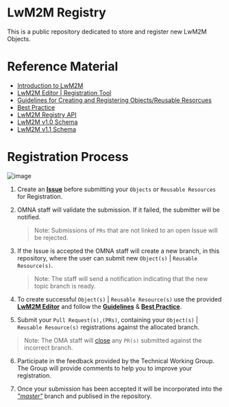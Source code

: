 # LwM2M Registry
This is a public repository dedicated to store and register new LwM2M Objects.

# Reference Material
  * [Introduction to LwM2M](https://wiki.openmobilealliance.org/display/TOOL/Introduction+to+LightweightM2M)
  * [LwM2M Editor | Registration Tool](http://devtoolkit.openmobilealliance.org/OEditor/Legal?back=default.aspx)
  * [Guidelines for Creating and Registering Objects/Reusable Resorcues](http://www.openmobilealliance.org/documents/whitepapers/OMA-ORG-Guidelines_Creation_Registration_LwM2M_Objects_Resources-V1_0-20180209-A.pdf)
  * [Best Practice](https://wiki.openmobilealliance.org/display/TOOL/LwM2M+Best+Practice)
  * [LwM2M Registry API](https://wiki.openmobilealliance.org/display/TOOL/Registry+API)
  * [LwM2M v1.0 Schema](http://www.openmobilealliance.org/tech/profiles/LWM2M.xsd)
  * [LwM2M v1.1 Schema](http://www.openmobilealliance.org/tech/profiles/LWM2M-v1_1.xsd)
  
# Registration Process  

![image](https://user-images.githubusercontent.com/3258579/49321895-7e517a80-f4bf-11e8-9337-9ff1fd027432.png)

1. Create an **[Issue](https://github.com/OpenMobileAlliance/lwm2m-registry)** before submitting your ```Objects``` or ```Reusable Resources``` for Registration.

2. OMNA staff will validate the submission. If it failed, the submitter will be notified.
   
   > Note: Submissions of ```PRs``` that are not linked to an open Issue will be rejected.
   
3. If the Issue is accepted the OMNA staff will create a new branch, in this repository, where the user can submit new ```Object(s)``` | ```Reusable Resource(s)```.
   
   > Note: The staff will send a notification indicating that the new topic branch is ready.
   
4. To create successful ```Object(s)``` | ```Reusable Resource(s)``` use the provided **[LwM2M Editor](http://devtoolkit.openmobilealliance.org/OEditor/Legal?back=default.aspx)** and follow the **[Guidelines](http://www.openmobilealliance.org/documents/whitepapers/OMA-ORG-Guidelines_Creation_Registration_LwM2M_Objects_Resources-V1_0-20180209-A.pdf)** & **[Best Practice](https://wiki.openmobilealliance.org/display/TOOL/LwM2M+Best+Practice)**.   
   
5. Submit your ```Pull Request(s),(PRs)```, containing your ```Object(s)``` | ```Reusable Resource(s)``` registrations against the allocated branch.
  
  > Note: The OMA staff will [close]() any ```PR(s)``` submitted against the incorrect branch. 
  
6. Participate in the feedback provided by the Technical Working Group. The Group will provide comments to help you to improve your registration.   
  
7. Once your submission has been accepted it will be incorporated into the *["master"](https://github.com/OpenMobileAlliance/lwm2m-registry/tree/master)* branch and publised in the repository.




